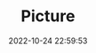 ---
weight: 1
images:
- /images/edited/78.jpeg
title: Picture
date: 2022-10-24 22:59:53
tags: [luminar neo,work]
---